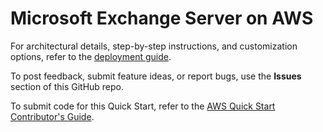 # Microsoft Exchange Server on AWS

For architectural details, step-by-step instructions, and customization options, refer to the [deployment guide](https://fwd.aws/NvamP?).

To post feedback, submit feature ideas, or report bugs, use the **Issues** section of this GitHub repo.

To submit code for this Quick Start, refer to the [AWS Quick Start Contributor's Guide](https://fwd.aws/NwqYA?).